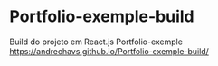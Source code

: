 # Portfolio-exemple-build
 Build do projeto em React.js Portfolio-exemple
https://andrechavs.github.io/Portfolio-exemple-build/
